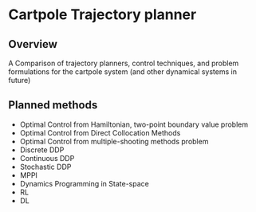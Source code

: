 # Cartpole Trajectory planner
## Overview
A Comparison of trajectory planners, control techniques, and problem 
formulations for the cartpole system (and other dynamical systems in 
future)

## Planned methods
* Optimal Control from Hamiltonian, two-point 
boundary value problem
* Optimal Control from Direct Collocation Methods
* Optimal Control from multiple-shooting methods
problem
* Discrete DDP
* Continuous DDP
* Stochastic DDP
* MPPI
* Dynamics Programming in State-space
* RL
* DL
